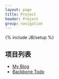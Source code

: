 ```yaml
---
layout: page
title: Project
header: Project
group: navigation
---
```

{% include JB/setup %}
    
## 项目列表

+ [My Blog](http://zhgjiang.github.io/) 
+ [Backbone Todo](http://zhgjiang.github.io/js-project/)






